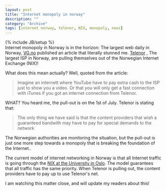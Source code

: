 ```yaml
--- 
layout: post 
title: "Internet monopoly in norway"
description: ""
category: "Archive"
tags: [internet norway, telenor, NIX, monopoly, news]
---
```

{% include JB/setup %}  
Internet monopoly in Norway is in the horizon: The largest web daily in Norway, <a href="http://www.vg.no">VG.no</a>  published an article that literally stunned me. <a href="http://www.telenor.no">Telenor</a> , The largest ISP in Norway, are pulling themselves out of the Norwegian Internet Exchange (NIX)!

What does this mean actually? Well, quoted from the article:
 
>Imagine an internett where YouTube have to pay extra cash to the ISP just to show you a video. Or that you will only get a fast connection with iTunes if you got an internet connection from Telenor.

WHAT? You heard me, the pull-out is on the 1st of July. Telenor is stating that:
 
>The only thing we have said is that the content providers that wish a guaranteed bandwith may have to pay for special demands to the network

The Norwegian authorities are monitoring the situation, but the pull-out is just one more step towards a monopoly that is breaking the foundation of the Internet..

The current model of internet networking in Norway is that all Internet traffic is going through the <a href="http://www.uio.no/nix/info-english-short.html">NIX at the University in Oslo</a>. The model guarantees that all traffic has the same priority. When Telenor is pulling out, the content providers have to pay up to use Telenor's net.

I am watching this matter close, and will update my readers about this!

